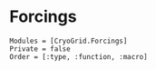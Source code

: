 # Forcings

```@autodocs
Modules = [CryoGrid.Forcings]
Private = false
Order = [:type, :function, :macro]
```